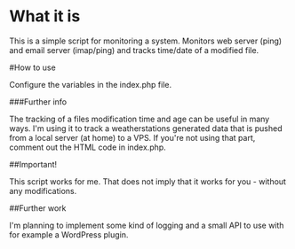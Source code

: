 # What it is
This is a simple script for monitoring a system. Monitors web server (ping) and email server (imap/ping) and tracks time/date of a modified file. 

#How to use

Configure the variables in the index.php file.


###Further info

The tracking of a files modification time and age can be useful in many ways. I'm using it to track a weatherstations generated data that is 
pushed from a local server (at home) to a VPS. If you're not using that part, comment out the HTML code in index.php.

##Important!

This script works for me. That does not imply that it works for you - without any modifications.

##Further work

I'm planning to implement some kind of logging and a small API to use with for example a WordPress plugin.

